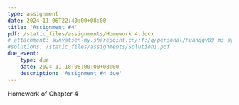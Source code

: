 ```yaml
---
type: assignment
date: 2024-11-06T22:40:00+08:00
title: 'Assignment #4'
pdf: /static_files/assignments/Homework 4.docx
# attachment: sunyatsen-my.sharepoint.cn/:f:/g/personal/huangqy89_ms_sysu_edu_cn/En6Hv-MsAVBAryv6Gc__N3kBPoV_gh0fH4_g4vEhm6Qj4Q?e=IsSSZE
#solutions: /static_files/assignments/Solution1.pdf
due_event: 
    type: due
    date: 2024-11-18T08:00:00+08:00
    description: 'Assignment #4 due'
---
```

Homework of Chapter 4